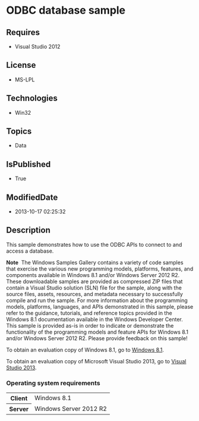 # ODBC database sample
## Requires
* Visual Studio 2012
## License
* MS-LPL
## Technologies
* Win32
## Topics
* Data
## IsPublished
* True
## ModifiedDate
* 2013-10-17 02:25:32
## Description

<div id="mainSection">
<p>This sample demonstrates how to use the ODBC APIs to connect to and access a database.
</p>
<p class="note"><b>Note</b>&nbsp;&nbsp;The Windows Samples Gallery contains a variety of code samples that exercise the various new programming models, platforms, features, and components available in Windows&nbsp;8.1 and/or Windows Server&nbsp;2012&nbsp;R2. These downloadable samples
 are provided as compressed ZIP files that contain a Visual Studio solution (SLN) file for the sample, along with the source files, assets, resources, and metadata necessary to successfully compile and run the sample. For more information about the programming
 models, platforms, languages, and APIs demonstrated in this sample, please refer to the guidance, tutorials, and reference topics provided in the Windows&nbsp;8.1 documentation available in the Windows Developer Center. This sample is provided as-is in order to
 indicate or demonstrate the functionality of the programming models and feature APIs for Windows&nbsp;8.1 and/or Windows Server&nbsp;2012&nbsp;R2. Please provide feedback on this sample!</p>
<p>To obtain an evaluation copy of Windows&nbsp;8.1, go to <a href="http://go.microsoft.com/fwlink/p/?linkid=301696">
Windows&nbsp;8.1</a>.</p>
<p>To obtain an evaluation copy of Microsoft Visual Studio&nbsp;2013, go to <a href="http://go.microsoft.com/fwlink/p/?linkid=301697">
Visual Studio&nbsp;2013</a>.</p>
<h3>Operating system requirements</h3>
<table>
<tbody>
<tr>
<th>Client</th>
<td><dt>Windows&nbsp;8.1 </dt></td>
</tr>
<tr>
<th>Server</th>
<td><dt>Windows Server&nbsp;2012&nbsp;R2 </dt></td>
</tr>
</tbody>
</table>
</div>
